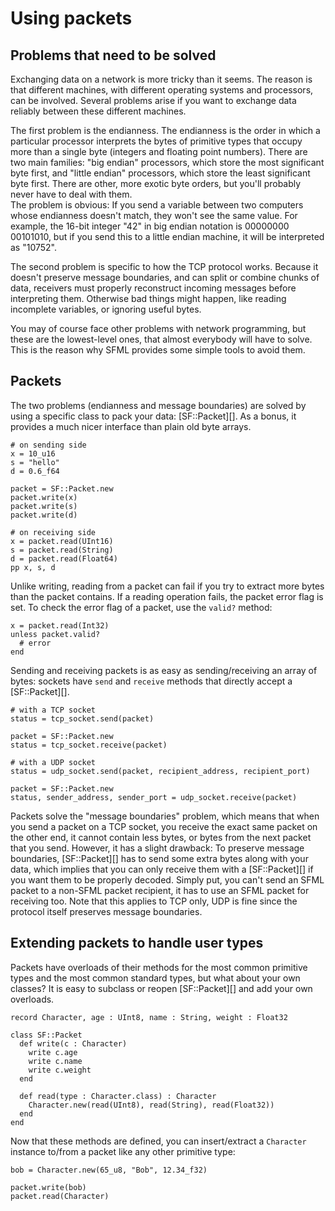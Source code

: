 # Using packets

## Problems that need to be solved

Exchanging data on a network is more tricky than it seems. The reason is that different machines, with different operating systems and processors, can be involved. Several problems arise if you want to exchange data reliably between these different machines.

The first problem is the endianness. The endianness is the order in which a particular processor interprets the bytes of primitive types that occupy more than a single byte (integers and floating point numbers). There are two main families: "big endian" processors, which store the most significant byte first, and "little endian" processors, which store the least significant byte first. There are other, more exotic byte orders, but you'll probably never have to deal with them.  
The problem is obvious: If you send a variable between two computers whose endianness doesn't match, they won't see the same value. For example, the 16-bit integer "42" in big endian notation is 00000000 00101010, but if you send this to a little endian machine, it will be interpreted as "10752".

The second problem is specific to how the TCP protocol works. Because it doesn't preserve message boundaries, and can split or combine chunks of data, receivers must properly reconstruct incoming messages before interpreting them. Otherwise bad things might happen, like reading incomplete variables, or ignoring useful bytes.

You may of course face other problems with network programming, but these are the lowest-level ones, that almost everybody will have to solve. This is the reason why SFML provides some simple tools to avoid them.

## Packets

The two problems (endianness and message boundaries) are solved by using a specific class to pack your data: [SF::Packet][]. As a bonus, it provides a much nicer interface than plain old byte arrays.

```crystal
# on sending side
x = 10_u16
s = "hello"
d = 0.6_f64

packet = SF::Packet.new
packet.write(x)
packet.write(s)
packet.write(d)
```

```crystal
# on receiving side
x = packet.read(UInt16)
s = packet.read(String)
d = packet.read(Float64)
pp x, s, d
```

Unlike writing, reading from a packet can fail if you try to extract more bytes than the packet contains. If a reading operation fails, the packet error flag is set. To check the error flag of a packet, use the `valid?` method:

```crystal
x = packet.read(Int32)
unless packet.valid?
  # error
end
```

Sending and receiving packets is as easy as sending/receiving an array of bytes: sockets have `send` and `receive` methods that directly accept a [SF::Packet][].

```crystal
# with a TCP socket
status = tcp_socket.send(packet)

packet = SF::Packet.new
status = tcp_socket.receive(packet)
```

```crystal
# with a UDP socket
status = udp_socket.send(packet, recipient_address, recipient_port)

packet = SF::Packet.new
status, sender_address, sender_port = udp_socket.receive(packet)
```

Packets solve the "message boundaries" problem, which means that when you send a packet on a TCP socket, you receive the exact same packet on the other end, it cannot contain less bytes, or bytes from the next packet that you send. However, it has a slight drawback: To preserve message boundaries, [SF::Packet][] has to send some extra bytes along with your data, which implies that you can only receive them with a [SF::Packet][] if you want them to be properly decoded. Simply put, you can't send an SFML packet to a non-SFML packet recipient, it has to use an SFML packet for receiving too. Note that this applies to TCP only, UDP is fine since the protocol itself preserves message boundaries.

## Extending packets to handle user types

Packets have overloads of their methods for the most common primitive types and the most common standard types, but what about your own classes? It is easy to subclass or reopen [SF::Packet][] and add your own overloads.

```crystal
record Character, age : UInt8, name : String, weight : Float32

class SF::Packet
  def write(c : Character)
    write c.age
    write c.name
    write c.weight
  end

  def read(type : Character.class) : Character
    Character.new(read(UInt8), read(String), read(Float32))
  end
end
```

Now that these methods are defined, you can insert/extract a `Character` instance to/from a packet like any other primitive type:

```crystal
bob = Character.new(65_u8, "Bob", 12.34_f32)

packet.write(bob)
packet.read(Character)
```

